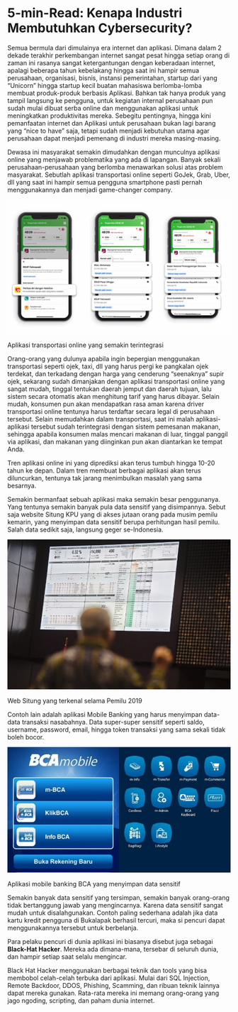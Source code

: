 # 5-min-Read: Kenapa Industri Membutuhkan Cybersecurity?

Semua bermula dari dimulainya era internet dan aplikasi. Dimana dalam 2 dekade terakhir perkembangan internet sangat pesat hingga setiap orang di zaman ini rasanya sangat ketergantungan dengan keberadaan internet, apalagi beberapa tahun kebelakang hingga saat ini hampir semua perusahaan, organisasi, bisnis, instansi pemerintahan, startup dari yang “Unicorn” hingga startup kecil buatan mahasiswa berlomba-lomba membuat produk-produk berbasis Aplikasi. Bahkan tak hanya produk yang tampil langsung ke pengguna, untuk kegiatan internal perusahaan pun sudah mulai dibuat serba online dan menggunakan aplikasi untuk meningkatkan produktivitas mereka. Sebegitu pentingnya, hingga kini pemanfaatan internet dan Aplikasi untuk perusahaan bukan lagi barang yang “nice to have” saja, tetapi sudah menjadi kebutuhan utama agar perusahaan dapat menjadi pemenang di industri mereka masing-masing.

Dewasa ini masyarakat semakin dimudahkan dengan munculnya aplikasi online yang menjawab problematika yang ada di lapangan. Banyak sekali perusahaan-perusahaan yang berlomba menawarkan solusi atas problem masyarakat. Sebutlah aplikasi transportasi online seperti GoJek, Grab, Uber, dll yang saat ini hampir semua pengguna smartphone pasti pernah menggunakannya dan menjadi game-changer company.

![Aplikasi transportasi online yang semakin terintegrasi](5-min-Read%20Kenapa%20Industri%20Membutuhkan%20Cybersecuri%202fb0c3a65c504cd7b9b81227bbd98d34/Untitled.png)

Aplikasi transportasi online yang semakin terintegrasi

Orang-orang yang dulunya apabila ingin bepergian menggunakan transportasi seperti ojek, taxi, dll yang harus pergi ke pangkalan ojek terdekat, dan terkadang dengan harga yang cenderung “seenaknya” supir ojek, sekarang sudah dimanjakan dengan aplikasi transportasi online yang sangat mudah, tinggal tentukan daerah jemput dan daerah tujuan, lalu sistem secara otomatis akan menghitung tarif yang harus dibayar. Selain mudah, konsumen pun akan mendapatkan rasa aman karena driver transportasi online tentunya harus terdaftar secara legal di perusahaan tersebut. Selain memudahkan dalam transportasi, saat ini malah aplikasi-aplikasi tersebut sudah terintegrasi dengan sistem pemesanan makanan, sehingga apabila konsumen malas mencari makanan di luar, tinggal panggil via aplikasi, dan makanan yang diinginkan pun akan diantarkan ke tempat Anda.

Tren aplikasi online ini yang diprediksi akan terus tumbuh hingga 10-20 tahun ke depan. Dalam tren membuat berbagai aplikasi akan terus diluncurkan, tentunya tak jarang menimbulkan masalah yang sama besarnya.

Semakin bermanfaat sebuah aplikasi maka semakin besar penggunanya. Yang tentunya semakin banyak pula data sensitif yang disimpannya. Sebut saja website Situng KPU yang di akses jutaan orang pada musim pemilu kemarin, yang menyimpan data sensitif berupa perhitungan hasil pemilu. Salah data sedikit saja, langsung geger se-Indonesia.

![Web Situng yang terkenal selama Pemilu 2019](5-min-Read%20Kenapa%20Industri%20Membutuhkan%20Cybersecuri%202fb0c3a65c504cd7b9b81227bbd98d34/Untitled%201.png)

Web Situng yang terkenal selama Pemilu 2019

Contoh lain adalah aplikasi Mobile Banking yang harus menyimpan data-data transaksi nasabahnya. Data super-super sensitif seperti saldo, username, password, email, hingga token transaksi yang sama sekali tidak boleh bocor.

![Aplikasi mobile banking BCA yang menyimpan data sensitif](5-min-Read%20Kenapa%20Industri%20Membutuhkan%20Cybersecuri%202fb0c3a65c504cd7b9b81227bbd98d34/Untitled%202.png)

Aplikasi mobile banking BCA yang menyimpan data sensitif

Semakin banyak data sensitif yang tersimpan, semakin banyak orang-orang tidak bertanggung jawab yang mengincarnya. Karena data sensitif sangat mudah untuk disalahgunakan. Contoh paling sederhana adalah jika data kartu kredit pengguna di Bukalapak berhasil tercuri, maka si pencuri dapat menggunakannya tersebut untuk berbelanja.

Para pelaku pencuri di dunia aplikasi ini biasanya disebut juga sebagai **Black-Hat Hacker**. Mereka ada dimana-mana, tersebar di seluruh dunia, dan hampir setiap saat selalu mengincar.

Black Hat Hacker menggunakan berbagai teknik dan tools yang bisa membobol celah-celah terbuka dari aplikasi. Mulai dari SQL Injection, Remote Backdoor, DDOS, Phishing, Scamming, dan ribuan teknik lainnya dapat mereka gunakan. Rata-rata mereka ini memang orang-orang yang jago ngoding, scripting, dan paham dunia internet.